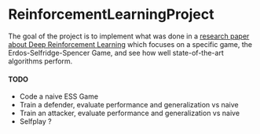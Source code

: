 # ReinforcementLearningProject

The goal of the project is to implement what was done in a [research paper about Deep Reinforcement Learning](https://arxiv.org/pdf/1711.02301.pdf) which focuses on a specific game, the Erdos-Selfridge-Spencer Game, and see how well state-of-the-art algorithms perform.

#### TODO

- Code a naive ESS Game
- Train a defender, evaluate performance and generalization vs naive
- Train an attacker, evaluate performance and generalization vs naive
- Selfplay ?


